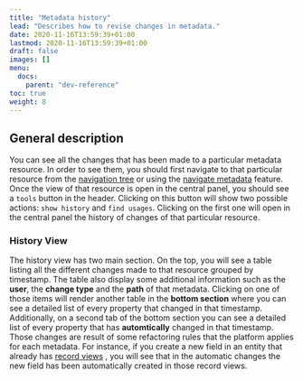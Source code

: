 ```yaml
---
title: "Metadata history"
lead: "Describes how to revise changes in metadata."
date: 2020-11-16T13:59:39+01:00
lastmod: 2020-11-16T13:59:39+01:00
draft: false
images: []
menu:
  docs:
    parent: "dev-reference"
toc: true
weight: 8
---
```

## General description
You can see all the changes that has been made to a particular metadata resource. In order to see them, you should first navigate to that particular resource from the [navigation tree]({{site.baseurl}}/app-development-metadata-management-metadata-editor-app-resources.html#navigation-tree) or using the [navigate metadata]({{site.baseurl}}/app-development-metadata-management-metadata-common-tools-navigate-metadata.html) feature. Once the view of that resource is open in the central panel, you should see a `tools` button in the header. Clicking on this button will show two possible actions: `show history` and `find usages`. Clicking on the first one will open in the central panel the history of changes of that particular resource.

### History View
The history view has two main section. On the top, you will see a table listing all the different changes made to that resource grouped by timestamp. The table also display some additional information such as the **user**, the **change type** and the **path** of that metadata. Clicking on one of those items will render another table in the **bottom section** where you can see a detailed list of every property that changed in that timestamp. Additionally, on a second tab of the bottom section you can see a detailed list of every property that has **automtically** changed in that timestamp. Those changes are result of some refactoring rules that the platform applies for each metadata. For instance, if you create a new field in an entity that already has [record views]({{site.baseurl}}/app-development-ui-record-views.html) , you will see that in the automatic changes the new field has been automatically created in those record views. 
